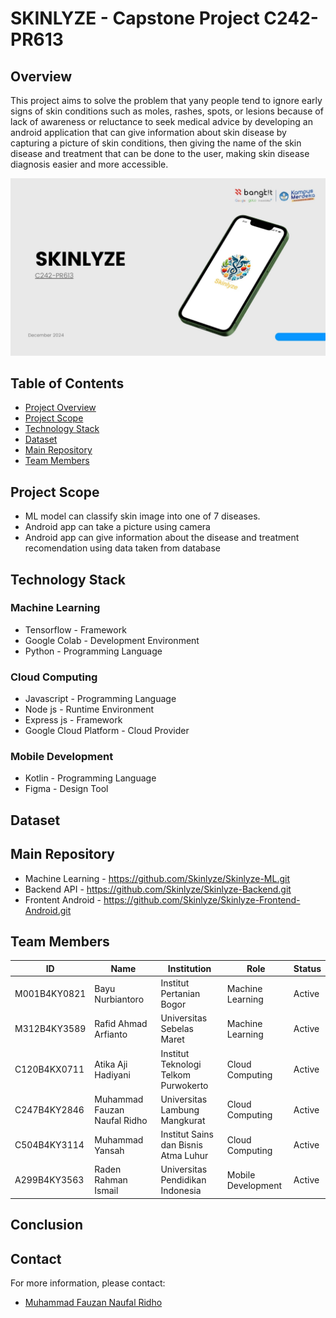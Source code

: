 # SKINLYZE - Capstone Project C242-PR613

## Overview
This project aims to solve the problem that yany people tend to ignore early signs of skin conditions such as moles, rashes, spots, or lesions because of lack of awareness or reluctance to seek medical advice by developing an android application that can give information about skin disease by capturing a picture of skin conditions, then giving the name of the skin disease and treatment that can be done to the user, making skin disease diagnosis easier and more accessible.

![image](Capstone.jpg)

## Table of Contents
- [Project Overview](#overview)
- [Project Scope](#project-scope)
- [Technology Stack](#technology-stack)
- [Dataset](#dataset)
- [Main Repository](#main-repository)
- [Team Members](#team-members)

## Project Scope
- ML model can classify skin image into one of 7 diseases.
- Android app can take a picture using camera
- Android app can give information about the disease and treatment recomendation using data taken from database

## Technology Stack

### Machine Learning
 - Tensorflow - Framework
 - Google Colab - Development Environment
 - Python - Programming Language

### Cloud Computing
 - Javascript - Programming Language
 - Node js - Runtime Environment
 - Express js - Framework
 - Google Cloud Platform - Cloud Provider

### Mobile Development
 - Kotlin - Programming Language
 - Figma - Design Tool

## Dataset

## Main Repository
- Machine Learning - <https://github.com/Skinlyze/Skinlyze-ML.git>
- Backend API - <https://github.com/Skinlyze/Skinlyze-Backend.git>
- Frontent Android - <https://github.com/Skinlyze/Skinlyze-Frontend-Android.git>

## Team Members

| ID           | Name                            | Institution                          | Role                                | Status  |
|--------------|---------------------------------|--------------------------------------|-------------------------------------|---------|
| M001B4KY0821 | Bayu Nurbiantoro                | Institut Pertanian Bogor             | Machine Learning                    | Active  |
| M312B4KY3589 | Rafid Ahmad Arfianto            | Universitas Sebelas Maret            | Machine Learning                    | Active  |
| C120B4KX0711 | Atika Aji Hadiyani              | Institut Teknologi Telkom Purwokerto | Cloud Computing                     | Active  |
| C247B4KY2846 | Muhammad Fauzan Naufal Ridho    | Universitas Lambung Mangkurat        | Cloud Computing                     | Active  |
| C504B4KY3114 | Muhammad Yansah                 | Institut Sains dan Bisnis Atma Luhur | Cloud Computing                     | Active  |
| A299B4KY3563 | Raden Rahman Ismail             | Universitas Pendidikan Indonesia     | Mobile Development                  | Active  |

## Conclusion

## Contact
For more information, please contact:
 - [Muhammad Fauzan Naufal Ridho](c247b4ky2846@bangkit.academy)
